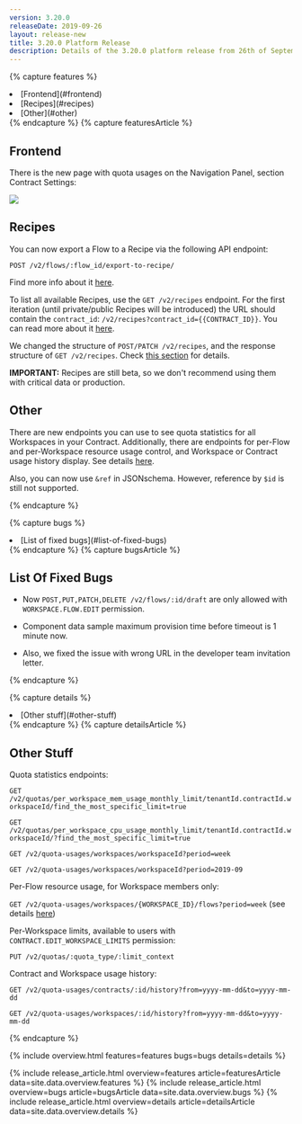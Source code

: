 ```yaml
---
version: 3.20.0
releaseDate: 2019-09-26
layout: release-new
title: 3.20.0 Platform Release
description: Details of the 3.20.0 platform release from 26th of September 2019
---
```


<!-- ------------------------------------------------------------ -->
<!-- Features Overview -->
<!-- ------------------------------------------------------------ -->
{% capture features %}
<li class="overview__go" markdown="1">
[Frontend](#frontend)
</li>
<li class="overview__go" markdown="1">
[Recipes](#recipes)
</li>
<li class="overview__go" markdown="1">
[Other](#other)
</li>
{% endcapture %}
<!-- ------------------------------------------------------------ -->
<!-- Features Article -->
<!-- ------------------------------------------------------------ -->
{% capture featuresArticle %}
<div id="features" class="article__content" markdown="1">

## Frontend
There is the new page with quota usages on the Navigation Panel, section Contract Settings:

![](/assets/img/RN/320/Screenshot_1.png)


## Recipes
You can now export a Flow to a Recipe via the following API endpoint:

`POST /v2/flows/:flow_id/export-to-recipe/`

Find more info about it [here]({{site.data.tenant.apiBaseUri}}/docs/v2/#create-a-recipe-from-existing-flow).

To list all available Recipes, use the `GET /v2/recipes` endpoint. For the first iteration (until private/public Recipes will be introduced) the URL should contain the `contract_id`: `/v2/recipes?contract_id={{CONTRACT_ID}}`. You can read more about it [here]({{site.data.tenant.apiBaseUri}}/docs/v2/#retrieve-all-recipes).

We changed the structure of `POST/PATCH /v2/recipes`, and the response structure of `GET /v2/recipes`. Check [this section]({{site.data.tenant.apiBaseUri}}/docs/v2/#recipes-(experimental)) for details.

**IMPORTANT:** Recipes are still beta, so we don't recommend using them with critical data or production.


## Other
There are new endpoints you can use to see quota statistics for all Workspaces in your Contract. Additionally, there are endpoints for per-Flow and per-Workspace resource usage control, and Workspace or Contract usage history display. See details [here](#other-stuff).

Also, you can now use `&ref` in JSONschema. However, reference by `$id` is still not supported.


</div>
{% endcapture %}

<!-- ------------------------------------------------------------ -->
<!-- Bugs Overview -->
<!-- ------------------------------------------------------------ -->
{% capture bugs %}
<li class="overview__go" markdown="1">
  [List of fixed bugs](#list-of-fixed-bugs)
</li>
{% endcapture %}
<!-- ------------------------------------------------------------ -->
<!-- Bugs Article -->
<!-- ------------------------------------------------------------ -->
{% capture bugsArticle %}
<div id="bugs" class="article__content" markdown="1">

## List Of Fixed Bugs

- Now `POST,PUT,PATCH,DELETE /v2/flows/:id/draft` are only allowed with
`WORKSPACE.FLOW.EDIT` permission.

- Component data sample maximum provision time before timeout is 1 minute now.

- Also, we fixed the issue with wrong URL in the developer team invitation letter.

</div>
{% endcapture %}

<!-- ------------------------------------------------------------ -->
<!-- Details Overview -->
<!-- ------------------------------------------------------------ -->
{% capture details %}
<li class="overview__go" markdown="1">
  [Other stuff](#other-stuff)
</li>
{% endcapture %}
<!-- ------------------------------------------------------------ -->
<!-- Details Article -->
<!-- ------------------------------------------------------------ -->
{% capture detailsArticle %}
<div id="details" class="article__content" markdown="1">


## Other Stuff
Quota statistics endpoints:

`GET /v2/quotas/per_workspace_mem_usage_monthly_limit/tenantId.contractId.workspaceId/find_the_most_specific_limit=true`

`GET /v2/quotas/per_workspace_cpu_usage_monthly_limit/tenantId.contractId.workspaceId/?find_the_most_specific_limit=true`

`GET /v2/quota-usages/workspaces/workspaceId?period=week`

`GET /v2/quota-usages/workspaces/workspaceId?period=2019-09`

Per-Flow resource usage, for Workspace members only:

`GET /v2/quota-usages/workspaces/{WORKSPACE_ID}/flows?period=week` (see details [here]({{site.data.tenant.apiBaseUri}}/docs/v2/#retrieve-a-workspace-usage-metrics-per-flows))

Per-Workspace limits, available to users with `CONTRACT.EDIT_WORKSPACE_LIMITS` permission:

`PUT /v2/quotas/:quota_type/:limit_context`

Contract and Workspace usage history:

`GET /v2/quota-usages/contracts/:id/history?from=yyyy-mm-dd&to=yyyy-mm-dd`

`GET /v2/quota-usages/workspaces/:id/history?from=yyyy-mm-dd&to=yyyy-mm-dd`

</div>
{% endcapture %}

<!-- ------------------------------------------------------------ -->
<!-- Include Release Overview -->
<!-- ------------------------------------------------------------ -->
{% include overview.html features=features bugs=bugs details=details %}

<!-- ------------------------------------------------------------ -->
<!-- Include Features Article -->
<!-- ------------------------------------------------------------ -->
{% include release_article.html overview=features article=featuresArticle data=site.data.overview.features %}
{% include release_article.html overview=bugs article=bugsArticle data=site.data.overview.bugs %}
{% include release_article.html overview=details article=detailsArticle data=site.data.overview.details %}
